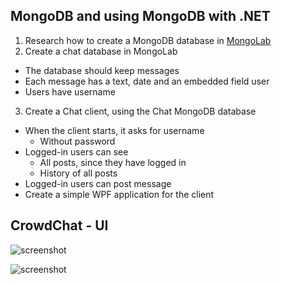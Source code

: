 ## MongoDB and using MongoDB with .NET

1. Research how to create a MongoDB database in [MongoLab](http://mongolab.com)
2. Create a chat database in MongoLab
  * The database should keep messages
  * Each message has a text, date and an embedded field user
  * Users have username
3. Create a Chat client, using the Chat MongoDB database
  * When the client starts, it asks for username
    * Without password
  * Logged-in users can see 
    * All posts, since they have logged in
    * History of all posts
  * Logged-in users can post message
  * Create a simple WPF application for the client

## CrowdChat - UI

![screenshot](http://forums.academy.telerik.com/?qa=blob&qa_blobid=17785420198479217572)

![screenshot](http://forums.academy.telerik.com/?qa=blob&qa_blobid=5100374060386906868)
